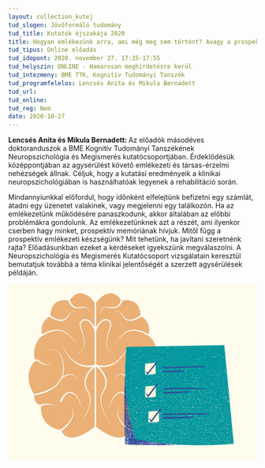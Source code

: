 ```yaml
---
layout: collection_kutej
tud_slogen: Jövőformáló tudomány
tud_title: Kutatók éjszakája 2020
title: Hogyan emlékezünk arra, ami még meg sem történt? Avagy a prospektív memória rejtelmei
tud_tipus: Online előadás
tud_idopont: 2020. november 27. 17:35-17:55
tud_helyszin: ONLINE - Hamarosan meghirdetésre kerül
tud_intezmeny: BME TTK, Kognitív Tudományi Tanszék 
tud_programfelelos: Lencsés Anita és Mikula Bernadett
tud_url:
tud_online:
tud_reg: Nem
date: 2020-10-27
---
```

<b>Lencsés Anita és Mikula Bernadett: </b>Az előadók másodéves doktoranduszok a BME Kognitív Tudományi Tanszékének Neuropszichológia és Megismerés kutatócsoportjában. Érdeklődésük középpontjában az agysérülést követő emlékezeti és társas-érzelmi nehézségek állnak. Céljuk, hogy a kutatási eredményeik a klinikai neuropszichológiában is használhatóak legyenek a rehabilitáció során.

Mindannyiunkkal előfordul, hogy időnként elfelejtünk befizetni egy számlát, átadni egy üzenetet valakinek, vagy megjelenni egy találkozón. Ha az emlékezetünk működésére panaszkodunk, akkor általában az előbbi problémákra gondolunk. Az emlékezetünknek azt a részét, ami ilyenkor cserben hagy minket, prospektív memóriának hívjuk. Mitől függ a prospektív emlékezeti készségünk? Mit tehetünk, ha javítani szeretnénk rajta? Előadásunkban ezeket a kérdéseket igyekszünk megválaszolni. A Neuropszichológia és Megismerés Kutatócsoport vizsgálatain keresztül bemutatjuk továbbá a téma klinikai jelentőségét a szerzett agysérülések példáján.

<img src="images/hogyan-emlekezunk-arra-ami-meg-meg-sem-tortent.png" max-width="500" class="center"> 


